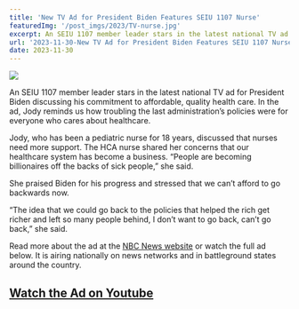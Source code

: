 ```yaml
---
title: 'New TV Ad for President Biden Features SEIU 1107 Nurse'
featuredImg: '/post_imgs/2023/TV-nurse.jpg'
excerpt: An SEIU 1107 member leader stars in the latest national TV ad for President Biden discussing his commitment to affordable, quality health care. In the ad, Jody reminds us how troubling the last administration’s policies were for everyone who cares about healthcare.
url: '2023-11-30-New TV Ad for President Biden Features SEIU 1107 Nurse'
date: 2023-11-30
---
```


![](/post_imgs/2023/TV-nurse.jpg)

An SEIU 1107 member leader stars in the latest national TV ad for President Biden discussing his commitment to affordable, quality health care. In the ad, Jody reminds us how troubling the last administration’s policies were for everyone who cares about healthcare.

Jody, who has been a pediatric nurse for 18 years, discussed that nurses need more support. The HCA nurse shared her concerns that our healthcare system has become a business. “People are becoming billionaires off the backs of sick people,” she said.

She praised Biden for his progress and stressed that we can’t afford to go backwards now.

“The idea that we could go back to the policies that helped the rich get richer and left so many people behind, I don’t want to go back, can’t go back,” she said.

Read more about the ad at the [NBC News website](https://www.nbcnews.com/meet-the-press/meetthepressblog/biden-campaign-hits-trump-health-care-new-tv-ad-rcna127319) or watch the full ad below. It is airing nationally on news networks and in battleground states around the country.

## **[Watch the Ad on Youtube](https://www.youtube.com/watch?v=rzbbwRKqhbI)**



